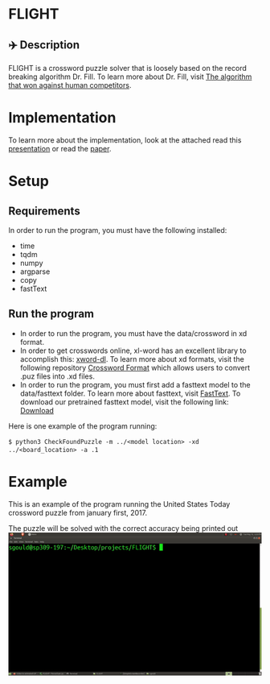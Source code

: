 # FLIGHT

## ✈️ Description

FLIGHT is a crossword puzzle solver that is loosely based on the record breaking algorithm Dr. Fill.  To learn more about
Dr. Fill, visit [The algorithm that won against human competitors](https://arxiv.org/abs/1401.4597).


# Implementation

To learn more about the implementation, look at the attached read this [presentation](https://github.com/seamusgould/FLIGHT/blob/master/CMPU366_Final_Presentation.pdf)
or read the [paper](https://github.com/seamusgould/FLIGHT/blob/master/CMPU366CrossWords.pdf).

# Setup

## Requirements
In order to run the program, you must have the following installed:
- time
- tqdm
- numpy
- argparse
- copy
- fastText

## Run the program

 - In order to run the program, you must have the data/crossword in xd format.
 - In order to get crosswords online, xl-word has an excellent library to accomplish this: [xword-dl](https://github.com/thisisparker/xword-dl).
To learn more about xd formats, visit the following repository [Crossword Format](https://github.com/century-arcade/xd)
which allows users to convert .puz files into .xd files.
 - In order to run the program, you must first add a fasttext model to the data/fasttext folder.  To learn more about fasttext, visit [FastText](https://fasttext.cc/).
To download our pretrained fasttext model, visit the following link: [Download](https://drive.google.com/file/d/1AZeDvWbBzC6mvLbcC-Kz9_y2jjULsv-A/view?usp=sharing)

Here is one example of the program running:

    $ python3 CheckFoundPuzzle -m ../<model location> -xd ../<board_location> -a .1

# Example

This is an example of the program running the United States Today crossword puzzle from january first, 2017.

The puzzle will be solved with the correct accuracy being printed out 
![grab-landing-page](https://github.com/seamusgould/FLIGHT/blob/master/example.gif?raw=true)

